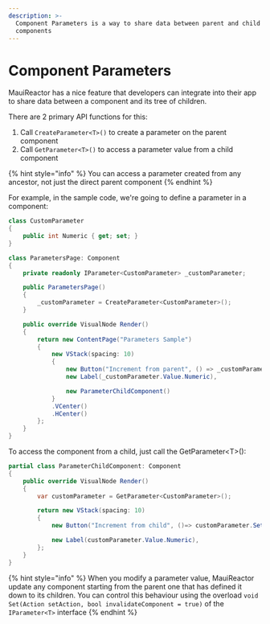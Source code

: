 ```yaml
---
description: >-
  Component Parameters is a way to share data between parent and child
  components
---
```


# Component Parameters

MauiReactor has a nice feature that developers can integrate into their app to share data between a component and its tree of children.&#x20;

There are 2 primary API functions for this:

1. Call `CreateParameter<T>()` to create a parameter on the parent component
2. Call `GetParameter<T>()` to access a parameter value from a child component

{% hint style="info" %}
You can access a parameter created from any ancestor, not just the direct parent component
{% endhint %}

For example, in the sample code, we're going to define a parameter in a component:

```csharp
class CustomParameter
{
    public int Numeric { get; set; }
}

class ParametersPage: Component
{
    private readonly IParameter<CustomParameter> _customParameter;

    public ParametersPage()
    {
        _customParameter = CreateParameter<CustomParameter>();
    }

    public override VisualNode Render()
    {
        return new ContentPage("Parameters Sample")
        {
            new VStack(spacing: 10)
            {
                new Button("Increment from parent", () => _customParameter.Set(_=>_.Numeric += 1   )),
                new Label(_customParameter.Value.Numeric),

                new ParameterChildComponent()
            }
            .VCenter()
            .HCenter()
        };
    }
}
```

To access the component from a child, just call the GetParameter\<T>():

```csharp
partial class ParameterChildComponent: Component
{
    public override VisualNode Render()
    {
        var customParameter = GetParameter<CustomParameter>();

        return new VStack(spacing: 10)
        {
            new Button("Increment from child", ()=> customParameter.Set(_=>_.Numeric++)),

            new Label(customParameter.Value.Numeric),
        };
    }
}
```

{% hint style="info" %}
When you modify a parameter value, MauiReactor update any component starting from the parent one that has defined it down to its children. You can control this behaviour using the overload  `void Set(Action setAction, bool invalidateComponent = true)` of the `IParameter<T>` interface
{% endhint %}
